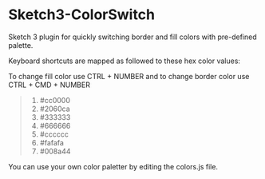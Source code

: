 # Sketch3-ColorSwitch
Sketch 3 plugin for quickly switching border and fill colors with pre-defined palette.

Keyboard shortcuts are mapped as followed to these hex color values:

To change fill color use CTRL + NUMBER and to change border color use CTRL + CMD + NUMBER
> 1. #cc0000
> 2. #2060ca
> 3. #333333
> 4. #666666
> 5. #cccccc
> 6. #fafafa
> 7. #008a44

You can use your own color paletter by editing the colors.js file.
